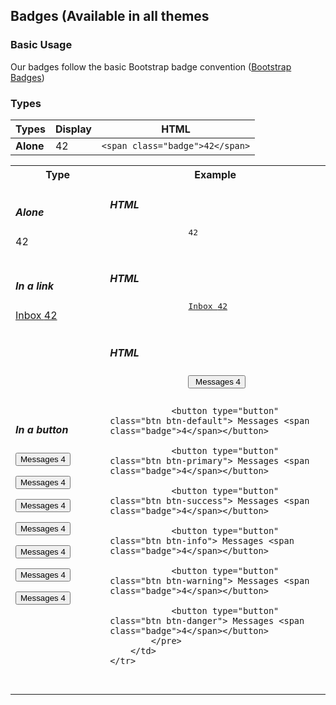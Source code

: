 
## Badges (Available in all themes ##

### Basic Usage ###

Our badges follow the basic Bootstrap badge convention (<a href="http://getbootstrap.com/components/#badges">Bootstrap Badges</a>)

### Types ###

| Types         | Display                       |  HTML                         | 
| ------------- |-------------------------------|-------------------------------|
| **Alone**     | <span class="badge">42</span> | ```<span class="badge">42</span>```|

<table>
	<tr>
		<th style="width:30%">Type</th>
		<th style="width:70%">Example</th>
	</tr>
	<tr>
		<td>
			<h5>Alone</h5>
			<span class="badge">42</span>
		</td>
		<td>
			<h5>HTML</h5>
			<pre class="brush: xml; toolbar: false;">
				<span class="badge">42</span>
			</pre>
		</td>
	</tr>
	<tr>
		<td>
			<h5>In a link</h5>
			<a href="#">Inbox <span class="badge">42</span></a>
		</td>
		<td>
			<h5>HTML</h5>
			<pre class="brush: xml; toolbar: false;">
				<a href="#">Inbox <span class="badge">42</span></a>
			</pre>
		</td>
	</tr>
	<tr>
		<td>
			<h5>In a button</h5>
			<p><button type="button"> Messages <span class="badge">4</span></button></p>
			<p><button type="button" class="btn btn-default"> Messages <span class="badge">4</span></button></p>
			<p><button type="button" class="btn btn-primary"> Messages <span class="badge">4</span></button></p>
			<p><button type="button" class="btn btn-success"> Messages <span class="badge">4</span></button></p>
			<p><button type="button" class="btn btn-info"> Messages <span class="badge">4</span></button></p>
			<p><button type="button" class="btn btn-warning"> Messages <span class="badge">4</span></button></p>
			<p><button type="button" class="btn btn-danger"> Messages <span class="badge">4</span></button></p>
		</td>
		<td>
			<h5>HTML</h5>
			<pre class="brush: xml; toolbar: false;">
				<button type="button"> Messages <span class="badge">4</span></button>

				<button type="button" class="btn btn-default"> Messages <span class="badge">4</span></button>

				<button type="button" class="btn btn-primary"> Messages <span class="badge">4</span></button>

				<button type="button" class="btn btn-success"> Messages <span class="badge">4</span></button>

				<button type="button" class="btn btn-info"> Messages <span class="badge">4</span></button>

				<button type="button" class="btn btn-warning"> Messages <span class="badge">4</span></button>

				<button type="button" class="btn btn-danger"> Messages <span class="badge">4</span></button>
			</pre>
		</td>
	</tr>

</table>
